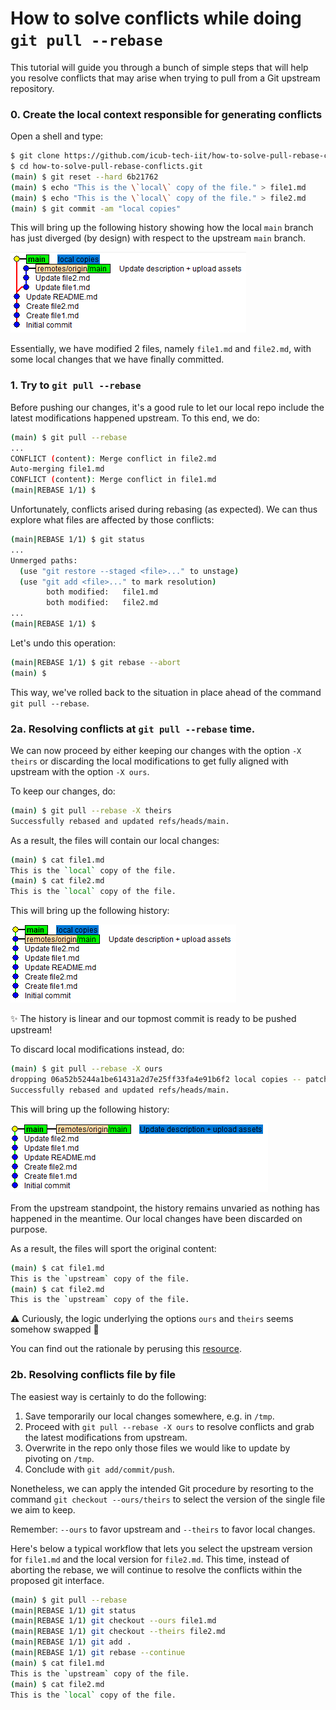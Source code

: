 
How to solve conflicts while doing `git pull --rebase`
======================================================

This tutorial will guide you through a bunch of simple steps that will
help you resolve conflicts that may arise when trying to pull from 
a Git upstream repository.

### 0. Create the local context responsible for generating conflicts
Open a shell and type:
```sh
$ git clone https://github.com/icub-tech-iit/how-to-solve-pull-rebase-conflicts.git
$ cd how-to-solve-pull-rebase-conflicts.git
(main) $ git reset --hard 6b21762
(main) $ echo "This is the \`local\` copy of the file." > file1.md
(main) $ echo "This is the \`local\` copy of the file." > file2.md
(main) $ git commit -am "local copies"
```

This will bring up the following history showing how the local `main` branch has
just diverged (by design) with respect to the upstream `main` branch.

![](./assets/history-1.png)

Essentially, we have modified 2 files, namely `file1.md` and `file2.md`, with
some local changes that we have finally committed.

### 1. Try to `git pull --rebase`
Before pushing our changes, it's a good rule to let our local repo include the
latest modifications happened upstream. To this end, we do:

```sh
(main) $ git pull --rebase
...
CONFLICT (content): Merge conflict in file2.md
Auto-merging file1.md
CONFLICT (content): Merge conflict in file1.md
(main|REBASE 1/1) $
```

Unfortunately, conflicts arised during rebasing (as expected).
We can thus explore what files are affected by those conflicts:

```sh
(main|REBASE 1/1) $ git status
...
Unmerged paths:
  (use "git restore --staged <file>..." to unstage)
  (use "git add <file>..." to mark resolution)
        both modified:   file1.md
        both modified:   file2.md
...
(main|REBASE 1/1) $
```

Let's undo this operation:

```sh
(main|REBASE 1/1) $ git rebase --abort
(main) $
```

This way, we've rolled back to the situation in place ahead of the command `git pull --rebase`.

### 2a. Resolving conflicts at `git pull --rebase` time.
We can now proceed by either keeping our changes with the option `-X theirs` or discarding the
local modifications to get fully aligned with upstream with the option `-X ours`.

To keep our changes, do:
```sh
(main) $ git pull --rebase -X theirs
Successfully rebased and updated refs/heads/main.
```

As a result, the files will contain our local changes:
```sh
(main) $ cat file1.md
This is the `local` copy of the file.
(main) $ cat file2.md
This is the `local` copy of the file.
```

This will bring up the following history:

![](./assets/history-2.png)

:sparkles: The history is linear and our topmost commit is ready to be pushed upstream!

To discard local modifications instead, do:
```sh
(main) $ git pull --rebase -X ours
dropping 06a52b5244a1be61431a2d7e25ff33fa4e91b6f2 local copies -- patch contents already upstream
Successfully rebased and updated refs/heads/main.
```

This will bring up the following history:

![](./assets/history-3.png)

From the upstream standpoint, the history remains unvaried as nothing has happened in the meantime.
Our local changes have been discarded on purpose.

As a result, the files will sport the original content:
```sh
(main) $ cat file1.md
This is the `upstream` copy of the file.
(main) $ cat file2.md
This is the `upstream` copy of the file.
```

:warning: Curiously, the logic underlying the options `ours` and `theirs` seems somehow swapped :thinking:

You can find out the rationale by perusing this [resource](https://howchoo.com/git/git-merge-conflicts-rebase-ours-theirs#using-ours-theirs-during-a-rebase).

### 2b. Resolving conflicts file by file
The easiest way is certainly to do the following:
1. Save temporarily our local changes somewhere, e.g. in `/tmp`.
1. Proceed with `git pull --rebase -X ours` to resolve conflicts and grab the latest modifications from upstream.
1. Overwrite in the repo only those files we would like to update by pivoting on `/tmp`. 
1. Conclude with `git add/commit/push`.

Nonetheless, we can apply the intended Git procedure by resorting to the command `git checkout --ours/theirs`
to select the version of the single file we aim to keep.

Remember: `--ours` to favor upstream and `--theirs` to favor local changes.

Here's below a typical workflow that lets you select the upstream version for `file1.md` and the local version for `file2.md`.
This time, instead of aborting the rebase, we will continue to resolve the conflicts within the proposed git interface.
```sh
(main) $ git pull --rebase
(main|REBASE 1/1) git status
(main|REBASE 1/1) git checkout --ours file1.md
(main|REBASE 1/1) git checkout --theirs file2.md
(main|REBASE 1/1) git add .
(main|REBASE 1/1) git rebase --continue
(main) $ cat file1.md
This is the `upstream` copy of the file.
(main) $ cat file2.md
This is the `local` copy of the file.
```
